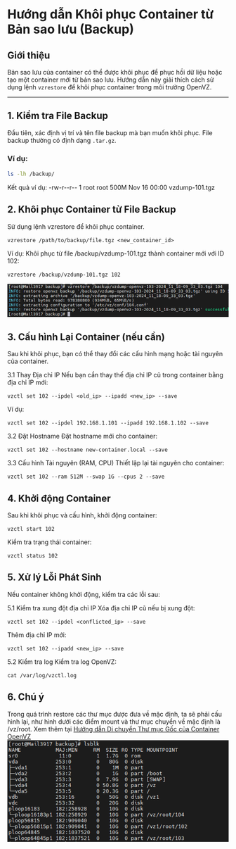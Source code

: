 # Hướng dẫn Khôi phục Container từ Bản sao lưu (Backup)

## Giới thiệu
Bản sao lưu của container có thể được khôi phục để phục hồi dữ liệu hoặc tạo một container mới từ bản sao lưu. Hướng dẫn này giải thích cách sử dụng lệnh `vzrestore` để khôi phục container trong môi trường OpenVZ.

---

## 1. Kiểm tra File Backup
Đầu tiên, xác định vị trí và tên file backup mà bạn muốn khôi phục. File backup thường có định dạng `.tar.gz`.

### Ví dụ:
```bash
ls -lh /backup/
```
Kết quả ví dụ:
-rw-r--r-- 1 root root 500M Nov 16 00:00 vzdump-101.tgz

## 2. Khôi phục Container từ File Backup
Sử dụng lệnh vzrestore để khôi phục container.
```
vzrestore /path/to/backup/file.tgz <new_container_id>
```
Ví dụ:
Khôi phục từ file /backup/vzdump-101.tgz thành container mới với ID 102:
```
vzrestore /backup/vzdump-101.tgz 102
```
![Command Prompt](https://github.com/cuongnvvietis/NhanHoa/blob/main/Docs/Picture/Openvz/Screenshot_131.png)
## 3. Cấu hình Lại Container (nếu cần)
Sau khi khôi phục, bạn có thể thay đổi các cấu hình mạng hoặc tài nguyên của container.

3.1 Thay Địa chỉ IP
Nếu bạn cần thay thế địa chỉ IP cũ trong container bằng địa chỉ IP mới:

```
vzctl set 102 --ipdel <old_ip> --ipadd <new_ip> --save
```
Ví dụ:
```
vzctl set 102 --ipdel 192.168.1.101 --ipadd 192.168.1.102 --save
```
3.2 Đặt Hostname
Đặt hostname mới cho container:
```
vzctl set 102 --hostname new-container.local --save
```

3.3 Cấu hình Tài nguyên (RAM, CPU)
Thiết lập lại tài nguyên cho container:
```
vzctl set 102 --ram 512M --swap 1G --cpus 2 --save
```
## 4. Khởi động Container
Sau khi khôi phục và cấu hình, khởi động container:
```
vzctl start 102
```
Kiểm tra trạng thái container:
```
vzctl status 102
```
## 5. Xử lý Lỗi Phát Sinh
Nếu container không khởi động, kiểm tra các lỗi sau:

5.1 Kiểm tra xung đột địa chỉ IP
Xóa địa chỉ IP cũ nếu bị xung đột:
```
vzctl set 102 --ipdel <conflicted_ip> --save
```
Thêm địa chỉ IP mới:
```
vzctl set 102 --ipadd <new_ip> --save
```
5.2 Kiểm tra log
Kiểm tra log OpenVZ:
```
cat /var/log/vzctl.log
```
## 6. Chú ý
Trong quá trình restore các thư mục được đưa về mặc định, ta sẽ phải cấu hình lại, như hình dưới các điểm mount và thư mục chuyển về mặc định là /vz/root. Xem thêm tại [Hướng dẫn Di chuyển Thư mục Gốc của Container OpenVZ](https://github.com/cuongnvvietis/NhanHoa/blob/main/Docs/OpenVZ/05.%20H%C6%B0%E1%BB%9Bng%20d%E1%BA%ABn%20Di%20chuy%E1%BB%83n%20Th%C6%B0%20m%E1%BB%A5c%20G%E1%BB%91c%20c%E1%BB%A7a%20Container%20OpenVZ.md)
![Command Prompt](https://github.com/cuongnvvietis/NhanHoa/blob/main/Docs/Picture/Openvz/Screenshot_132.png)
